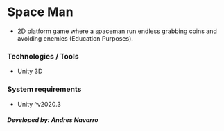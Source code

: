 # Space Man

- 2D platform game where a spaceman run endless grabbing coins and avoiding enemies (Education Purposes).

### Technologies / Tools

- Unity 3D

### System requirements

- Unity ^v2020.3

##### Developed by: Andres Navarro
